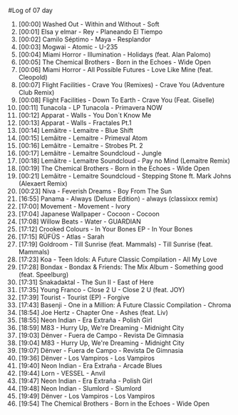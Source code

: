 #Log of 07 day

1. [00:00] Washed Out - Within and Without - Soft
1. [00:01] Elsa y elmar - Rey - Planeando El Tiempo
1. [00:02] Camilo Séptimo - Maya - Resplandor
1. [00:03] Mogwai - Atomic - U-235
1. [00:04] Miami Horror - Illumination - Holidays (feat. Alan Palomo)
1. [00:05] The Chemical Brothers - Born in the Echoes - Wide Open
1. [00:06] Miami Horror - All Possible Futures - Love Like Mine (feat. Cleopold)
1. [00:07] Flight Facilities - Crave You (Remixes) - Crave You (Adventure Club Remix)
1. [00:08] Flight Facilities - Down To Earth - Crave You (Feat. Giselle)
1. [00:11] Tunacola - LP Tunacola - Primavera NOW
1. [00:12] Apparat - Walls - You Don´t Know Me
1. [00:13] Apparat - Walls - Fractales Pt.1
1. [00:14] Lemâitre - Lemaitre - Blue Shift
1. [00:15] Lemâitre - Lemaitre - Primeval Atom
1. [00:16] Lemâitre - Lemaitre - Strobes Pt. 2
1. [00:17] Lemâitre - Lemaitre Soundcloud - Jungle
1. [00:18] Lemâitre - Lemaitre Soundcloud - Pay no Mind (Lemaitre Remix)
1. [00:19] The Chemical Brothers - Born in the Echoes - Wide Open
1. [00:21] Lemâitre - Lemaitre Soundcloud - Stepping Stone ft. Mark Johns (Alexaert Remix)
1. [00:23] Niva - Feverish Dreams - Boy From The Sun
1. [16:55] Panama - Always (Deluxe Edition) - always (classixxx remix)
1. [17:00] Movement - Movement - Ivory
1. [17:04] Japanese Wallpaper - Cocoon - Cocoon
1. [17:08] Willow Beats - Water - GUARDIAN
1. [17:12] Crooked Colours - In Your Bones EP - In Your Bones
1. [17:15] RÜFÜS - Atlas - Sarah
1. [17:19] Goldroom - Till Sunrise (feat. Mammals) - Till Sunrise (feat. Mammals)
1. [17:23] Koa - Teen Idols: A Future Classic Compilation - All My Love
1. [17:28] Bondax - Bondax & Friends: The Mix Album - Something good (feat. Speelburg)
1. [17:31] Snakadaktal - The Sun II - East of Here
1. [17:35] Young Franco - Close 2 U - Close 2 U (feat. JOY)
1. [17:39] Tourist - Tourist (EP) - Forgive
1. [17:43] Basenji - One in a Million: A Future Classic Compilation - Chroma
1. [18:54] Joe Hertz - Chapter One - Ashes (feat. Liv)
1. [18:55] Neon Indian - Era Extraña - Polish Girl
1. [18:59] M83 - Hurry Up, We're Dreaming - Midnight City
1. [19:03] Dënver - Fuera de Campo - Revista De Gimnasia
1. [19:04] M83 - Hurry Up, We're Dreaming - Midnight City
1. [19:07] Dënver - Fuera de Campo - Revista De Gimnasia
1. [19:36] Dënver - Los Vampiros - Los Vampiros
1. [19:40] Neon Indian - Era Extraña - Arcade Blues
1. [19:44] Lorn - VESSEL - Anvil
1. [19:47] Neon Indian - Era Extraña - Polish Girl
1. [19:48] Neon Indian - Slumlord - Slumlord
1. [19:49] Dënver - Los Vampiros - Los Vampiros
1. [19:54] The Chemical Brothers - Born in the Echoes - Wide Open
